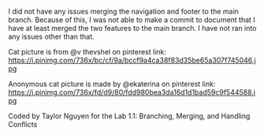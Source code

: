 I did not have any issues merging the navigation and footer to the main branch. Because of this, I was not able to make a commit to document that I have at least merged the two features to the main branch.
I have not ran into any issues other than that.

Cat picture is from @v thevshel on pinterest
  link: https://i.pinimg.com/736x/bc/cf/9a/bccf9a4ca38f83d35be65a307f745046.jpg

Anonymous cat picture is made by @ekaterina on pinterest
  link: https://i.pinimg.com/736x/fd/d9/80/fdd980bea3da16d1d1bad59c9f544588.jpg

Coded by Taylor Nguyen for the Lab 1.1: Branching, Merging, and Handling Conflicts

